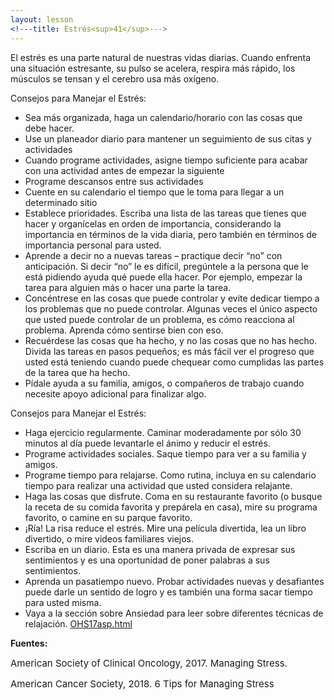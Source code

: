```yaml
---
layout: lesson
<!---title: Estrés<sup>41</sup>--->
---
```


El estrés es una parte natural de nuestras vidas diarias. Cuando enfrenta una situación estresante, su pulso se acelera, respira más rápido, los músculos se tensan y el cerebro usa más oxígeno. 

Consejos para Manejar el Estrés:

* Sea más organizada, haga un calendario/horario con las cosas que debe hacer.
* Use un planeador diario para mantener un seguimiento de sus citas y actividades
* Cuando programe actividades, asigne tiempo suficiente para acabar con una actividad antes de empezar la siguiente
* Programe descansos entre sus actividades
* Cuente en su calendario el tiempo que le toma para llegar a un determinado sitio 
* Establece prioridades. Escriba una lista de las tareas que tienes que hacer y organícelas en orden de importancia, considerando la importancia en términos de la vida diaria, pero también en términos de importancia personal para usted.  
* Aprende a decir no a nuevas tareas – practique decir “no” con anticipación. Si decir “no” le es difícil, pregúntele a la persona que le está pidiendo ayuda qué puede ella hacer.  Por ejemplo, empezar la tarea para alguien más o hacer una parte la tarea. 
* Concéntrese en las cosas que puede controlar y evite dedicar tiempo a los problemas que no puede controlar. Algunas veces el único aspecto que usted puede controlar de un problema, es cómo reacciona al problema. Aprenda cómo sentirse bien con eso.
* Recuérdese las cosas que ha hecho, y no las cosas que no has hecho. Divida las tareas en pasos pequeños; es más fácil ver el progreso que usted está teniendo cuando puede chequear como cumplidas las partes de la tarea que ha hecho. 
* Pídale ayuda a su familia, amigos, o compañeros de trabajo cuando necesite apoyo adicional para finalizar algo. 


Consejos para Manejar el Estrés:

- Haga ejercicio regularmente. Caminar moderadamente por sólo 30 minutos al día puede levantarle el ánimo y reducir el estrés.
- Programe actividades sociales. Saque tiempo para ver a su familia y amigos. 
- Programe tiempo para relajarse. Como rutina, incluya en su calendario tiempo para realizar una actividad que usted considera relajante. 
- Haga las cosas que disfrute. Coma en su restaurante favorito (o busque la receta de su comida favorita y prepárela en casa), mire su programa favorito, o camine en su parque favorito. 
- ¡Ría! La risa reduce el estrés. Mire una película divertida, lea un libro divertido, o mire videos familiares viejos. 
- Escriba en un diario. Esta es una manera privada de expresar sus sentimientos y es una oportunidad de poner palabras a sus sentimientos. 
- Aprenda un pasatiempo nuevo. Probar actividades nuevas y desafiantes puede darle un sentido de logro y es también una forma sacar tiempo para usted misma. 
- Vaya a la sección sobre Ansiedad para leer sobre diferentes técnicas de relajación.
 [OHS17asp.html](/OHS17asp/index.html)

**Fuentes:**

<span style="font-size:15px;">American Society of Clinical Oncology, 2017. Managing Stress.</span>

<span style="font-size:15px;">American Cancer Society, 2018. 6 Tips for Managing Stress</span>
